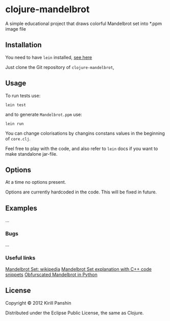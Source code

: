 # clojure-mandelbrot

A simple educational project that draws colorful Mandelbrot set into *.ppm image file

## Installation

You need to have `lein` installed, [see here](https://github.com/technomancy/leiningen)

Just clone the Git repository of `clojure-mandelbrot`,

## Usage

To run tests use:

    lein test

and to generate `Mandelbrot.ppm` use:

    lein run

You can change colorisations by changins constans values in the
beginning of `core.clj`.

Feel free to play with the code, and also refer to
`lein` docs if you want to make standalone jar-file.

## Options

At a time no options present.

Options are currently hardcoded in the code.
This will be fixed in future.

## Examples

...

### Bugs

...

### Useful links
[Mandelbrot Set: wikipedia](http://en.wikipedia.org/wiki/Mandelbrot_set)
[Mandelbrot Set explanation with C++ code snippets](http://warp.povusers.org/Mandelbrot/)
[Obfurscated Mandelbrot in Python](http://preshing.com/20110926/high-resolution-mandelbrot-in-obfuscated-python)


## License

Copyright © 2012 Kirill Panshin

Distributed under the Eclipse Public License, the same as Clojure.
